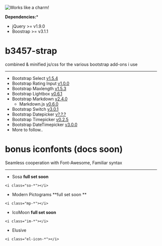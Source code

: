 ![Works like a charm!](https://travis-ci.org/travis-ci/travis-web.svg?branch=master)

**Dependencies:*** 
- jQuery >= v1.9.0
- Boostrap >= v3.1.1

b3457-strap
===========

combined &amp; minified js/css for the various bootstrap add-ons i use

---

- Bootstrap Select [v1.5.4](https://github.com/silviomoreto/bootstrap-select)
- Bootstrap Rating Input [v1.0.0](https://github.com/javiertoledo/bootstrap-rating-input)
- Bootstrap Maxlength [v1.5.3](https://github.com/mimo84/bootstrap-maxlength)
- Bootstrap Lightbox [v0.6.1](https://github.com/jbutz/bootstrap-lightbox)
- Bootstrap Markdown [v2.4.0](https://github.com/toopay/bootstrap-markdown)
  - Markdown.js [v0.6.0](https://github.com/evilstreak/markdown-js) 
- Bootstrap Switch [v3.0.1](https://github.com/nostalgiaz/bootstrap-switch) 
- Bootstrap Datepicker [v?.?.?](http://www.eyecon.ro/bootstrap-datepicker/)
- Bootstrap Timepicker [v0.2.5](https://github.com/jdewit/bootstrap-timepicker)
- Bootstrap DateTimepicker [v3.0.0](https://github.com/Eonasdan/bootstrap-datetimepicker)
- More to follow..

bonus iconfonts **(docs soon)**
==========

Seamless cooperation with Font-Awesome, Familiar syntax 

---

- Sosa **full set soon**
```
<i class="so-*"></i>
```
- Modern Pictograms **full set soon **
```
<i class="mp-*"></i>
```
- IcoMoon **full set soon**
```
<i class="im-*"></i>
```
- Elusive
```
<i class="el-icon-*"></i>
```
